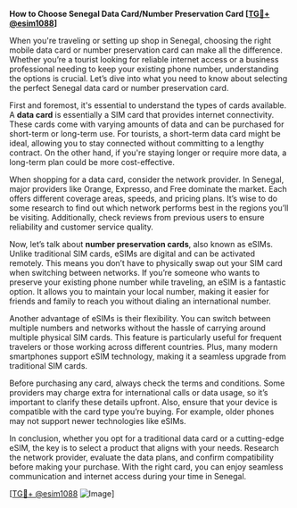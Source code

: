 **How to Choose Senegal Data Card/Number Preservation Card [[TG💪+ @esim1088](https://t.me/s/esim1088)]**

When you're traveling or setting up shop in Senegal, choosing the right mobile data card or number preservation card can make all the difference. Whether you’re a tourist looking for reliable internet access or a business professional needing to keep your existing phone number, understanding the options is crucial. Let’s dive into what you need to know about selecting the perfect Senegal data card or number preservation card.

First and foremost, it's essential to understand the types of cards available. A **data card** is essentially a SIM card that provides internet connectivity. These cards come with varying amounts of data and can be purchased for short-term or long-term use. For tourists, a short-term data card might be ideal, allowing you to stay connected without committing to a lengthy contract. On the other hand, if you're staying longer or require more data, a long-term plan could be more cost-effective.

When shopping for a data card, consider the network provider. In Senegal, major providers like Orange, Expresso, and Free dominate the market. Each offers different coverage areas, speeds, and pricing plans. It’s wise to do some research to find out which network performs best in the regions you’ll be visiting. Additionally, check reviews from previous users to ensure reliability and customer service quality.

Now, let’s talk about **number preservation cards**, also known as eSIMs. Unlike traditional SIM cards, eSIMs are digital and can be activated remotely. This means you don’t have to physically swap out your SIM card when switching between networks. If you’re someone who wants to preserve your existing phone number while traveling, an eSIM is a fantastic option. It allows you to maintain your local number, making it easier for friends and family to reach you without dialing an international number.

Another advantage of eSIMs is their flexibility. You can switch between multiple numbers and networks without the hassle of carrying around multiple physical SIM cards. This feature is particularly useful for frequent travelers or those working across different countries. Plus, many modern smartphones support eSIM technology, making it a seamless upgrade from traditional SIM cards.

Before purchasing any card, always check the terms and conditions. Some providers may charge extra for international calls or data usage, so it’s important to clarify these details upfront. Also, ensure that your device is compatible with the card type you’re buying. For example, older phones may not support newer technologies like eSIMs.

In conclusion, whether you opt for a traditional data card or a cutting-edge eSIM, the key is to select a product that aligns with your needs. Research the network provider, evaluate the data plans, and confirm compatibility before making your purchase. With the right card, you can enjoy seamless communication and internet access during your time in Senegal.

[[TG💪+ @esim1088](https://t.me/s/esim1088) ![Image](https://i.postimg.cc/Y0z9fWf4/image.png)]
